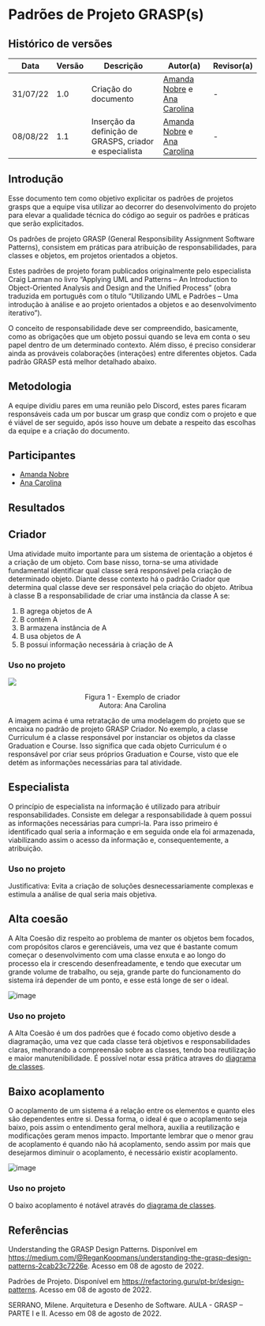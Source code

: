 # Padrões de Projeto GRASP(s)

## Histórico de versões
| Data     | Versão | Descrição                                               | Autor(a)                                                                                                    | Revisor(a) |
| -------- | ------ | ------------------------------------------------------- | ----------------------------------------------------------------------------------------------------------- | ---------- |
| 31/07/22 | 1.0    | Criação do documento                                    | [Amanda Nobre](https://github.com/AmandaNbr) e [Ana Carolina](https://github.com/AnaCarolinaRodriguesLeite) | -          |
| 08/08/22 | 1.1    | Inserção da definição de GRASPS, criador e especialista | [Amanda Nobre](https://github.com/AmandaNbr) e [Ana Carolina](https://github.com/AnaCarolinaRodriguesLeite) | -          |

## Introdução

Esse documento tem como objetivo explicitar os padrões de projetos grasps que a equipe visa utilizar ao decorrer do desenvolvimento do projeto para elevar a qualidade técnica do código 
ao seguir os padrões e práticas que serão explicitados.

Os padrões de projeto GRASP (General Responsibility Assignment Software Patterns), consistem em práticas para atribuição de responsabilidades, para classes e objetos, em projetos orientados a objetos.

Estes padrões de projeto foram publicados originalmente pelo especialista Craig Larman no livro “Applying UML and Patterns – An Introduction to Object-Oriented Analysis and Design and the Unified Process” (obra traduzida em português com o título “Utilizando UML e Padrões – Uma introdução à análise e ao projeto orientados a objetos e ao desenvolvimento iterativo”).

O conceito de responsabilidade deve ser compreendido, basicamente, como as obrigações que um objeto possui quando se leva em conta o seu papel dentro de um determinado contexto. Além disso, é preciso considerar ainda as prováveis colaborações (interações) entre diferentes objetos. Cada padrão GRASP está melhor detalhado abaixo.

## Metodologia

A equipe dividiu pares em uma reunião pelo Discord, estes pares ficaram responsáveis cada um por buscar um grasp que condiz com o projeto e que é viável de ser seguido, após isso houve um debate a respeito das escolhas da equipe e a criação do documento.


## Participantes

- [Amanda Nobre](https://github.com/AmandaNbr)
- [Ana Carolina](https://github.com/AnaCarolinaRodriguesLeite)

## Resultados

<!-- Criador; Especialista na Informação; Alta Coesão; Baixo Acoplamento; Controlador; Polimorfismo; Indireção; Fabricação ou Invenção Pura e Variações Protegidas.-->

## Criador
Uma atividade muito importante para um sistema de orientação a objetos é a criação de um objeto. Com base nisso, torna-se uma atividade fundamental identificar qual classe será responsável pela criação de determinado objeto. Diante desse contexto há o padrão Criador que determina qual classe deve ser responsável pela criação do objeto. Atribua à classe B a responsabilidade de criar uma instância da classe A se:

1. B agrega objetos de A
2. B contém A
3. B armazena instância de A
4. B usa objetos de A
5. B possui informação necessária à criação de A

### Uso no projeto

<img src="img/GRASPS/Criador.png" align = "center" />
<p align = "center"> 
Figura 1 - Exemplo de criador <br>
Autora:  Ana Carolina
</p>

A imagem acima é uma retratação de uma modelagem do projeto que se encaixa no padrão de projeto GRASP Criador. No exemplo, a classe Curriculum é a classe responsável por instanciar os objetos da classe Graduation e Course. Isso significa que cada objeto Curriculum é o responsável por criar seus próprios Graduation e Course, visto que ele detém as informações necessárias para tal atividade.


## Especialista
O princípio de especialista na informação é utilizado para atribuir responsabilidades. Consiste em delegar a responsabilidade à quem possui as informações necessárias para cumpri-la. Para isso primeiro é identificado qual seria a informação e em seguida onde ela foi armazenada, viabilizando assim o acesso da informação e, consequentemente, a atribuição.

### Uso no projeto
Justificativa: Evita a criação de soluções desnecessariamente complexas e estimula a análise de qual seria mais objetiva.


## Alta coesão
A Alta Coesão diz respeito ao problema de manter os objetos bem focados, com 
propósitos claros e gerenciáveis, uma vez que é bastante comum começar o desenvolvimento com uma classe enxuta e ao longo do processo ela ir crescendo desenfreadamente, 
e tendo que executar um grande volume de trabalho, ou seja, grande parte do funcionamento do sistema irá depender de um ponto, e esse está longe de ser o ideal.

![image](https://user-images.githubusercontent.com/44625056/184447382-e1dfa6b1-980b-42a8-ade5-29988894a07a.png)

### Uso no projeto
A Alta Coesão é um dos padrões que é focado como objetivo desde a diagramação, uma vez que cada classe terá objetivos e responsabilidades claras, melhorando a compreensão sobre as classes,
tendo boa reutilização e maior manutenibilidade. É possível notar essa prática atraves do [diagrama de classes](Modelagem/diagrama-classes.md).


## Baixo acoplamento
O acoplamento de um sistema é a relação entre os elementos e quanto eles são dependentes entre si. Dessa forma, o ideal é que o acoplamento seja baixo, pois assim o entendimento geral melhora, 
auxilia a reutilização e modificações geram menos impacto. Importante lembrar que o menor grau de acoplamento é quando não há acoplamento, sendo assim por mais que desejarmos diminuir o 
acoplamento, é necessário existir acoplamento.

![image](https://user-images.githubusercontent.com/44625056/184447487-cb875ada-aac2-43da-bfd9-d4765b70c8d7.png)

### Uso no projeto
O baixo acoplamento é notável através do [diagrama de classes](Modelagem/diagrama-classes.md).


## Referências

Understanding the GRASP Design Patterns. Disponível em https://medium.com/@ReganKoopmans/understanding-the-grasp-design-patterns-2cab23c7226e. Acesso em 08 de agosto de 2022.

Padrões de Projeto. Disponível em <https://refactoring.guru/pt-br/design-patterns>. Acesso em 08 de agosto de 2022.

SERRANO, Milene. Arquitetura e Desenho de Software. AULA - GRASP – PARTE I e II. Acesso em 08 de agosto de 2022.